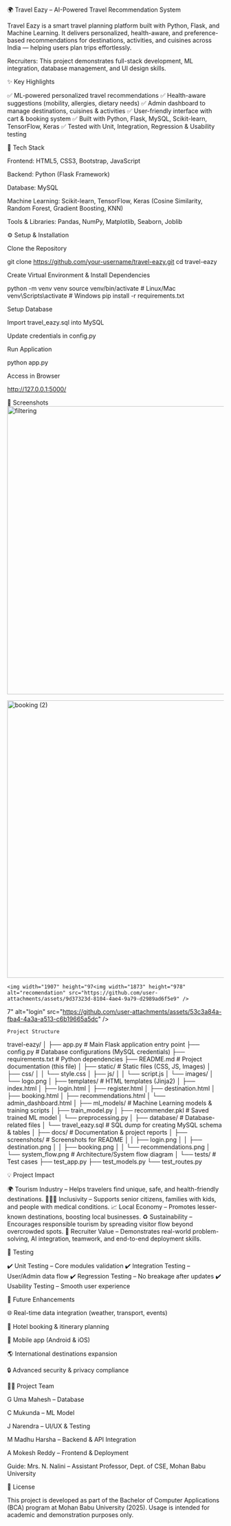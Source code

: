 🌍 Travel Eazy – AI-Powered Travel Recommendation System

Travel Eazy is a smart travel planning platform built with Python, Flask, and Machine Learning.
It delivers personalized, health-aware, and preference-based recommendations for destinations, activities, and cuisines across India — helping users plan trips effortlessly.

Recruiters: This project demonstrates full-stack development, ML integration, database management, and UI design skills.

✨ Key Highlights

✅ ML-powered personalized travel recommendations
✅ Health-aware suggestions (mobility, allergies, dietary needs)
✅ Admin dashboard to manage destinations, cuisines & activities
✅ User-friendly interface with cart & booking system
✅ Built with Python, Flask, MySQL, Scikit-learn, TensorFlow, Keras
✅ Tested with Unit, Integration, Regression & Usability testing

🚀 Tech Stack

Frontend: HTML5, CSS3, Bootstrap, JavaScript

Backend: Python (Flask Framework)

Database: MySQL

Machine Learning: Scikit-learn, TensorFlow, Keras (Cosine Similarity, Random Forest, Gradient Boosting, KNN)

Tools & Libraries: Pandas, NumPy, Matplotlib, Seaborn, Joblib

⚙️ Setup & Installation

Clone the Repository

git clone https://github.com/your-username/travel-eazy.git
cd travel-eazy


Create Virtual Environment & Install Dependencies

python -m venv venv
source venv/bin/activate   # Linux/Mac
venv\Scripts\activate      # Windows
pip install -r requirements.txt


Setup Database

Import travel_eazy.sql into MySQL

Update credentials in config.py

Run Application

python app.py


Access in Browser

http://127.0.0.1:5000/

📸 Screenshots
<img width="1856" height="669" alt="filtering" src="https://github.com/user-attachments/assets/ac09f5ba-033d-46c2-bbfb-603b1a09a82b" />

<img width="1873" height="644" alt="booking (2)" src="https://github.com/user-attachments/assets/d12aabed-ad9a-4728-a82c-482a37d608d4" />

	<img width="1907" height="97<img width="1873" height="978" alt="recomendation" src="https://github.com/user-attachments/assets/9d37323d-8104-4ae4-9a79-d2989ad6f5e9" />
7" alt="login" src="https://github.com/user-attachments/assets/53c3a84a-fba4-4a3a-a513-c6b19665a5dc" />

	Project Structure
 travel-eazy/
│
├── app.py                  # Main Flask application entry point
├── config.py               # Database configurations (MySQL credentials)
├── requirements.txt        # Python dependencies
├── README.md               # Project documentation (this file)
│
├── static/                 # Static files (CSS, JS, Images)
│   ├── css/
│   │   └── style.css
│   ├── js/
│   │   └── script.js
│   └── images/
│       └── logo.png
│
├── templates/              # HTML templates (Jinja2)
│   ├── index.html
│   ├── login.html
│   ├── register.html
│   ├── destination.html
│   ├── booking.html
│   ├── recommendations.html
│   └── admin_dashboard.html
│
├── ml_models/              # Machine Learning models & training scripts
│   ├── train_model.py
│   ├── recommender.pkl     # Saved trained ML model
│   └── preprocessing.py
│
├── database/               # Database-related files
│   └── travel_eazy.sql     # SQL dump for creating MySQL schema & tables
│
├── docs/                   # Documentation & project reports
│   ├── screenshots/        # Screenshots for README
│   │   ├── login.png
│   │   ├── destination.png
│   │   ├── booking.png
│   │   └── recommendations.png
│   └── system_flow.png     # Architecture/System flow diagram
│
└── tests/                  # Test cases
    ├── test_app.py
    ├── test_models.py
    └── test_routes.py

	
💡 Project Impact

🌍 Tourism Industry – Helps travelers find unique, safe, and health-friendly destinations.
🧑‍🤝‍🧑 Inclusivity – Supports senior citizens, families with kids, and people with medical conditions.
📈 Local Economy – Promotes lesser-known destinations, boosting local businesses.
♻️ Sustainability – Encourages responsible tourism by spreading visitor flow beyond overcrowded spots.
🎯 Recruiter Value – Demonstrates real-world problem-solving, AI integration, teamwork, and end-to-end deployment skills.

🧪 Testing

✔️ Unit Testing – Core modules validation
✔️ Integration Testing – User/Admin data flow
✔️ Regression Testing – No breakage after updates
✔️ Usability Testing – Smooth user experience

📌 Future Enhancements

🌐 Real-time data integration (weather, transport, events)

🏨 Hotel booking & itinerary planning

📱 Mobile app (Android & iOS)

🌎 International destinations expansion

🔒 Advanced security & privacy compliance

👨‍💻 Project Team

G Uma Mahesh – Database

C Mukunda – ML Model

J Narendra – UI/UX & Testing

M Madhu Harsha – Backend & API Integration

A Mokesh Reddy – Frontend & Deployment

Guide: Mrs. N. Nalini – Assistant Professor, Dept. of CSE, Mohan Babu University

📜 License

This project is developed as part of the Bachelor of Computer Applications (BCA) program at Mohan Babu University (2025).
Usage is intended for academic and demonstration purposes only.
